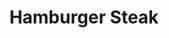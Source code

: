 ---
title: "Hamburger Steak"
description: "1 lb de bœuf haché grillé avec oignons frits, enveloppé dans une sauce maison, servi avec des frites fraîchement coupées."
price_s: ""
price_l: "16"
price_lg: ""
weight: "2"
---